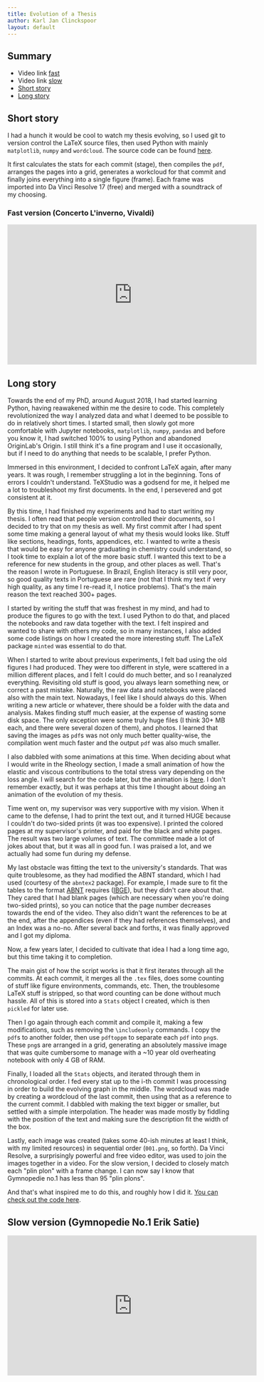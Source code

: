 ```yaml
---
title: Evolution of a Thesis
author: Karl Jan Clinckspoor
layout: default
---
```


## Summary

* Video link [fast](#fast-version-concerto-linverno-vivaldi)
* Video link [slow](#slow-version-gymnopedie-no1-erik-satie)
* [Short story](#short-story)
* [Long story](#long-story)


## Short story

I had a hunch it would be cool to watch my thesis evolving, so I used git to
version control the LaTeX source files, then used Python with mainly
`matplotlib`, `numpy` and `wordcloud`. The source code can be found
[here](https://github.com/KarlClinckspoor/EvolutionThesis).

It first calculates the stats for each commit (stage), then compiles the `pdf`,
arranges the pages into a grid, generates a workcloud for that commit and
finally joins everything into a single figure (frame). Each frame was imported
into Da Vinci Resolve 17 (free) and merged with a soundtrack of my choosing.

### Fast version (Concerto L'inverno, Vivaldi)

<iframe width="560" height="315" src="https://www.youtube.com/embed/jKUw8FVsJxE"
 frameborder="0" allow="accelerometer; autoplay; clipboard-write; 
 encrypted-media; gyroscope; picture-in-picture" allowfullscreen></iframe>

## Long story

Towards the end of my PhD, around August 2018, I had started learning Python,
having reawakened within me the desire to code. This completely revolutionized
the way I analyzed data and what I deemed to be possible to do in relatively
short times. I started small, then slowly got more comfortable with Jupyter
notebooks, `matplotlib`, `numpy`, `pandas` and before you know it, I had
switched 100% to using Python and abandoned OriginLab's Origin. I still think
it's a fine program and I use it occasionally, but if I need to do anything
that needs to be scalable, I prefer Python.

Immersed in this environment, I decided to confront LaTeX again, after many
years. It was rough, I remember struggling a lot in the beginning. Tons of
errors I couldn't understand. TeXStudio was a godsend for me, it helped me a lot
to troubleshoot my first documents. In the end, I persevered and got consistent
at it.

By this time, I had finished my experiments and had to start writing my thesis.
I often read that people version controlled their documents, so I decided to try
that on my thesis as well. My first commit after I had spent some time making a
general layout of what my thesis would looks like. Stuff like sections,
headings, fonts, appendices, etc. I wanted to write a thesis that would be easy
for anyone graduating in chemistry could understand, so I took time to explain a
lot of the more basic stuff. I wanted this text to be a reference for new
students in the group, and other places as well. That's the reason I wrote in
Portuguese. In Brazil, English literacy is still very poor, so good quality
texts in Portuguese are rare (not that I think my text if very high quality, as
any time I re-read it, I notice problems). That's the main reason the text
reached 300+ pages.

I started by writing the stuff that was freshest in my mind, and had to produce
the figures to go with the text. I used Python to do that, and placed the
notebooks and raw data together with the text. I felt inspired and wanted to
share with others my code, so in many instances, I also added some code listings
on how I created the more interesting stuff. The LaTeX package `minted` was
essential to do that.

When I started to write about previous experiments, I felt bad using the old
figures I had produced. They were too different in style, were scattered in a
million different places, and I felt I could do much better, and so I reanalyzed
everything. Revisiting old stuff is good, you always learn something new, or
correct a past mistake. Naturally, the raw data and notebooks were placed also
with the main text. Nowadays, I feel like I should always do this. When writing
a new article or whatever, there should be a folder with the data and analysis.
Makes finding stuff much easier, at the expense of wasting some disk space. The
only exception were some truly huge files (I think 30+ MB each, and there were
several dozen of them), and photos. I learned that saving the images as `pdf`s was
not only much better quality-wise, the compilation went much faster and the
output `pdf` was also much smaller.

I also dabbled with some animations at this time. When deciding about what I
would write in the Rheology section, I made a small animation of how the elastic
and viscous contributions to the total stress vary depending on the loss angle.
I will search for the code later, but the animation is
[here](https://www.youtube.com/watch?v=XRfU6Zdi9aM). I don't remember exactly,
but it was perhaps at this time I thought about doing an animation of the
evolution of my thesis.

Time went on, my supervisor was very supportive with my vision. When it came to
the defense, I had to print the text out, and it turned HUGE because I couldn't
do two-sided prints (it was too expensive). I printed the colored pages at my
supervisor's printer, and paid for the black and white pages. The result was two
large volumes of text. The committee made a lot of jokes about that, but it was
all in good fun. I was praised a lot, and we actually had some fun during my
defense.

My last obstacle was fitting the text to the university's standards. That was
quite troublesome, as they had modified the ABNT standard, which I had used
(courtesy of the `abntex2` package). For example, I made sure to fit the tables
to the format
[ABNT](https://tecnoblog.net/236041/guia-normas-abnt-trabalho-academico-tcc/)
requires
([IBGE](http://climacom.mudancasclimaticas.net.br/wp-content/uploads/2015/08/Normas-IBGE-simplificado.pdf)),
but they didn't care about that. They cared that I had blank pages (which are
necessary when you're doing two-sided prints), so you can notice that the page
number decreases towards the end of the video. They also didn't want the
references to be at the end, after the appendices (even if they had references
themselves), and an Index was a no-no. After several back and forths, it was
finally approved and I got my diploma.

Now, a few years later, I decided to cultivate that idea I had a long time ago,
but this time taking it to completion.

The main gist of how the script works is that it first iterates through all the
commits. At each commit, it merges all the `.tex` files, does some counting of
stuff like figure environments, commands, etc. Then, the troublesome LaTeX stuff
is stripped, so that word counting can be done without much hassle. All of this
is stored into a `Stats` object I created, which is then `pickled` for later use.

Then I go again through each commit and compile it, making a few modifications,
such as removing the `\includeonly` commands. I copy the `pdf`s to another
folder, then use `pdftoppm` to separate each `pdf` into `png`s. These `png`s are
arranged in a grid, generating an absolutely massive image that was quite
cumbersome to manage with a ~10 year old overheating notebook with only 4 GB of
RAM.

Finally, I loaded all the `Stats` objects, and iterated through them in
chronological order. I fed every stat up to the i-th commit I was processing in
order to build the evolving graph in the middle. The wordcloud was made by
creating a wordcloud of the last commit, then using that as a reference to the
current commit. I dabbled with making the text bigger or smaller, but settled
with a simple interpolation. The header was made mostly by fiddling with the
position of the text and making sure the description fit the width of the box.

Lastly, each image was created (takes some 40-ish minutes at least I think, with
my limited resources) in sequential order (`001.png`, so forth). Da Vinci
Resolve, a surprisingly powerful and free video editor, was used to join the
images together in a video. For the slow version, I decided to closely match
each "plin plon" with a frame change. I can now say I know that Gymnopedie no.1
has less than 95 "plin plons".

And that's what inspired me to do this, and roughly how I did it. [You can check
out the code here](https://github.com/KarlClinckspoor/EvolutionThesis).

## Slow version (Gymnopedie No.1 Erik Satie)

<iframe width="560" height="315" src="https://www.youtube.com/embed/o8FFMAszz5s"
 frameborder="0" allow="accelerometer; autoplay; clipboard-write; encrypted-media
 ; gyroscope; picture-in-picture" allowfullscreen></iframe>